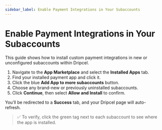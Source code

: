 ```yaml
---
sidebar_label: Enable Payment Integrations in Your Subaccounts
---
```


# Enable Payment Integrations in Your Subaccounts


This guide shows how to install custom payment integrations in new or unconfigured subaccounts within Dripcel.

1. Navigate to the **App Marketplace** and select the **Installed Apps** tab.
2. Find your installed payment app and click it.
3. Click the blue **Add App to more subaccounts** button.
4. Choose any brand-new or previously uninstalled subaccounts.
5. Click **Continue**, then select **Allow and Install** to confirm.

You’ll be redirected to a **Success** tab, and your Dripcel page will auto-refresh.

> ✅ To verify, click the green tag next to each subaccount to see where the app is installed.